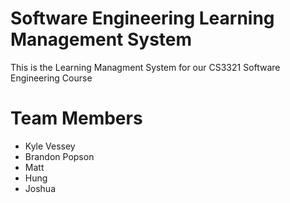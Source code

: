# Software Engineering Learning Management System
This is the Learning Managment System for our CS3321 Software Engineering Course

# Team Members
<ul>
  <li>Kyle Vessey</li>
  <li>Brandon Popson</li>
  <li>Matt</li>
  <li>Hung</li>
  <li>Joshua</li>
</ul>
